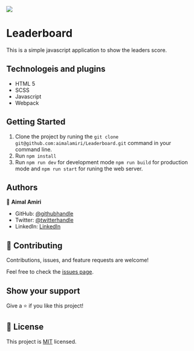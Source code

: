![](https://img.shields.io/badge/Microverse-blueviolet)

# Leaderboard

This is a simple javascript application to show the leaders score.


## Technologeis and plugins

- HTML 5
- SCSS
- Javascript
- Webpack

## Getting Started

1. Clone the project by runing the `git clone git@github.com:aimalamiri/Leaderboard.git` command in your command line.
2. Run `npm install`
3. Run `npm run dev` for development mode `npm run build` for production mode and `npm run start` for runing the web server.

## Authors

👤 **Aimal Amiri**

- GitHub: [@githubhandle](https://github.com/aimalamiri)
- Twitter: [@twitterhandle](https://twitter.com/Aimalamiri)
- LinkedIn: [LinkedIn](https://linkedin.com/in/aimal-amiri)

## 🤝 Contributing

Contributions, issues, and feature requests are welcome!

Feel free to check the [issues page](../../issues/).

## Show your support

Give a ⭐️ if you like this project!

## 📝 License

This project is [MIT](./MIT.md) licensed.
